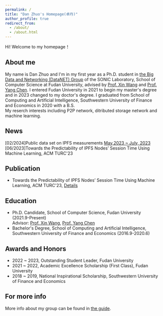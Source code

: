 ```yaml
---
permalink: /
title: "Dan Zhuo's Homepage(卓丹)"
author_profile: true
redirect_from: 
  - /about/
  - /about.html
---
```

Hi! Welcome to my homepage！

About me
------
My name is Dan Zhuo and I'm in my first year as a Ph.D. student in [the Big Data and Networking (DataNET) Group](https://fudan-datanet.mysxl.cn/) of the SONIC Laboratory, School of Computer Science at Fudan University, advised by [Prof. Xin Wang](https://xinwfudan.mysxl.cn/) and [Prof. Yang Chen](https://chenyang03.wordpress.com/). I entered Fudan University in 2021 to begin my master's degree and in 2023 changed to my doctor's degree. I graduated from School of Computing and Artificial Intelligence, Southwestern University of Finance and Economics in 2020 with a B.S.<br>
My reserch interests including P2P network, ditributed storage network and machine learning.

News
------
[02/2024]Public data set on IPFS measurements [May,2023 ~ July, 2023]()<br>
[06/2023]Towards the Predictability of IPFS Nodes’ Session Time Using Machine Learning, ACM TURC'23

Publication
------
* Towards the Predictability of IPFS Nodes’ Session Time Using Machine Learning, ACM TURC'23, [Details](https://doi.org/10.1145/3603165.3607397)

Education
------
* Ph.D. Candidate, School of Computer Science, Fudan University (2021.9-Present)<br>
Advisor: [Prof. Xin Wang](https://xinwfudan.mysxl.cn/), [Prof. Yang Chen](https://chenyang03.wordpress.com/)<br>
* Bachelor's Degree, School of Computing and Artificial Intelligence, Southwestern University of Finance and Economics (2016.9-2020.6)<br>


Awards and Honors
------
* 2022 ~ 2023, Outstanding Student Leader, Fudan University
* 2021 ~ 2022, Academic Excellence Scholarship (First Class), Fudan University
* 2018 ~ 2019, National Inspirational Scholarship, Southwestern University of Finance and Economics

For more info
------
More info about my group can be found in [the guide](https://fudan-datanet.mysxl.cn/).

